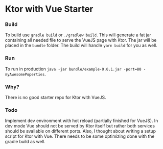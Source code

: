 # Ktor with Vue Starter
### Build
To build use `gradle build` or `./gradlew build`.
This will generate a fat jar containing all needed file to serve the VueJS page with Ktor. The jar will be placed in the `bundle` folder. The build will handle `yarn build` for you as well.
### Run
To run in production `java -jar bundle/example-0.0.1.jar -port=80 -myAwesomePoperties`.
### Why?
There is no good starter repo for Ktor with VueJS.
### Todo
Implement dev environment with hot reload (partially finished for VueJS). In dev mode Vue should not be served by Ktor itself but rather both services should be available on different ports. Also, I thought about writing a setup script for Ktor with Vue. There needs to be some optimizing done with the gradle build as well.